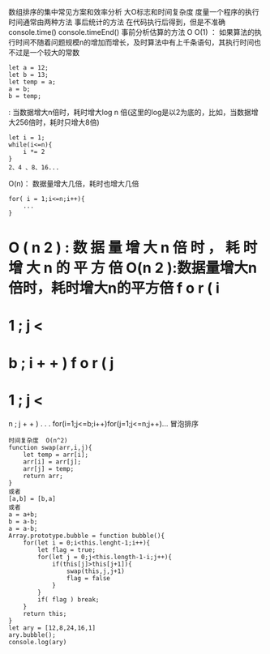 数组排序的集中常见方案和效率分析
大O标志和时间复杂度
度量一个程序的执行时间通常由两种方法
事后统计的方法
在代码执行后得到，但是不准确 console.time() console.timeEnd()
事前分析估算的方法 O 
O(1) ： 如果算法的执行时间不随着问题规模n的增加而增长，及时算法中有上千条语句，其执行时间也不过是一个较大的常数

    let a = 12;
    let b = 13;
    let temp = a;
    a = b;
    b = temp;
: 当数据增大n倍时，耗时增大log n 倍(这里的log是以2为底的，比如，当数据增大256倍时，耗时只增大8倍)

    let i = 1;
    while(i<=n){
        i *= 2
    }
    2、4 、8、16...
O(n)： 数据量增大几倍，耗时也增大几倍

    for( i = 1;i<=n;i++){
        ...
    }
O
(
n
2
)
:
数
据
量
增
大
n
倍
时
，
耗
时
增
大
n
的
平
方
倍
O(n 
2
 ):数据量增大n倍时，耗时增大n的平方倍
f
o
r
(
i
=
1
;
j
&lt;
=
b
;
i
+
+
)
f
o
r
(
j
=
1
;
j
&lt;
=
n
;
j
+
+
)
.
.
.
for(i=1;j<=b;i++)for(j=1;j<=n;j++)...
冒泡排序

    时间复杂度  O(n^2)
    function swap(arr,i,j){
        let temp = arr[i];
        arr[i] = arr[j];
        arr[j] = temp;
        return arr;
    }
    或者 
    [a,b] = [b,a]
    或者
    a = a+b;
    b = a-b;
    a = a-b;
    Array.prototype.bubble = function bubble(){
        for(let i = 0;i<this.lenght-1;i++){
            let flag = true;
            for(let j = 0;j<this.length-1-i;j++){
                if(this[j]>this[j+1]){
                    swap(this,j,j+1)
                    flag = false
                }
            }
            if( flag ) break;
        }
        return this;
    }
    let ary = [12,8,24,16,1]
    ary.bubble();
    console.log(ary)